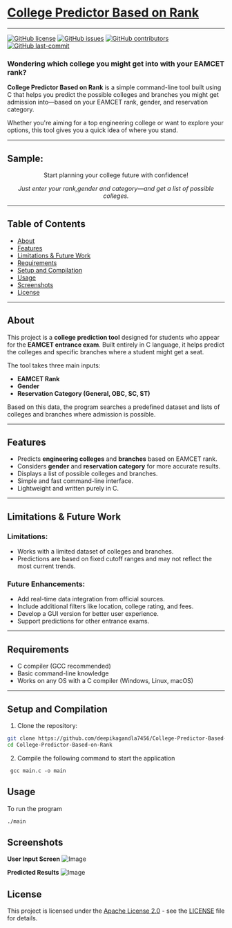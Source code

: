 # [College Predictor Based on Rank](college-predictor-based-on-rank)
***

[![GitHub license](https://img.shields.io/github/license/deepikagandla7456/College-Predictor-Based-on-Rank)](LICENSE)
[![GitHub issues](https://img.shields.io/github/issues/deepikagandla7456/College-Predictor-Based-on-Rank)]()
[![GitHub contributors](https://img.shields.io/github/contributors/deepikagandla7456/College-Predictor-Based-on-Rank)]()
[![GitHub last-commit](https://img.shields.io/github/last-commit/deepikagandla7456/College-Predictor-Based-on-Rank)]()

### Wondering which college you might get into with your EAMCET rank?  
**College Predictor Based on Rank** is a simple command-line tool built using C that helps you predict the possible colleges and branches you might get admission into—based on your EAMCET rank, gender, and reservation category.

Whether you're aiming for a top engineering college or want to explore your options, this tool gives you a quick idea of where you stand.

---

## Sample:


<p align="center">
Start planning your college future with confidence!
</p>
<p align="center">
<i>Just enter your rank,gender and category—and get a list of possible colleges.</i>
</p>

---

## Table of Contents

- [About](#about)
- [Features](#features)
- [Limitations & Future Work](#limitations--future-work)
- [Requirements](#requirements)
- [Setup and Compilation](#setup-and-compilation)
- [Usage](#usage)
- [Screenshots](#screenshots)
- [License](#license)

---

## About

This project is a **college prediction tool** designed for students who appear for the **EAMCET entrance exam**. Built entirely in C language, it helps predict the colleges and specific branches where a student might get a seat.

The tool takes three main inputs:
- **EAMCET Rank**
- **Gender**
- **Reservation Category (General, OBC, SC, ST)**

Based on this data, the program searches a predefined dataset and lists of colleges and branches where admission is possible.

---

## Features

- Predicts **engineering colleges** and **branches** based on EAMCET rank.
- Considers **gender** and **reservation category** for more accurate results.
- Displays a list of possible colleges and branches.
- Simple and fast command-line interface.
- Lightweight and written purely in C.

---

## Limitations & Future Work

### Limitations:
- Works with a limited dataset of colleges and branches.
- Predictions are based on fixed cutoff ranges and may not reflect the most current trends.

### Future Enhancements:
- Add real-time data integration from official sources.
- Include additional filters like location, college rating, and fees.
- Develop a GUI version for better user experience.
- Support predictions for other entrance exams.

---

## Requirements

- C compiler (GCC recommended)
- Basic command-line knowledge
- Works on any OS with a C compiler (Windows, Linux, macOS)

---

## Setup and Compilation

1. Clone the repository:

```bash
git clone https://github.com/deepikagandla7456/College-Predictor-Based-on-Rank.git
cd College-Predictor-Based-on-Rank
```
2. Compile the following command to start the application

```shell
 gcc main.c -o main
```


## Usage

To run the program
```shell
./main
```

## Screenshots
**User Input Screen**
![Image](https://github.com/user-attachments/assets/70a6ada6-f0b6-43d2-97a8-193a4e31ff57)

**Predicted Results**
![Image](https://github.com/user-attachments/assets/bd8fd8e5-c4e0-4b4b-8ccd-4764388bc6a7)


## License
This project is licensed under the [Apache License 2.0](LICENSE) - see the [LICENSE](LICENSE) file for details.
